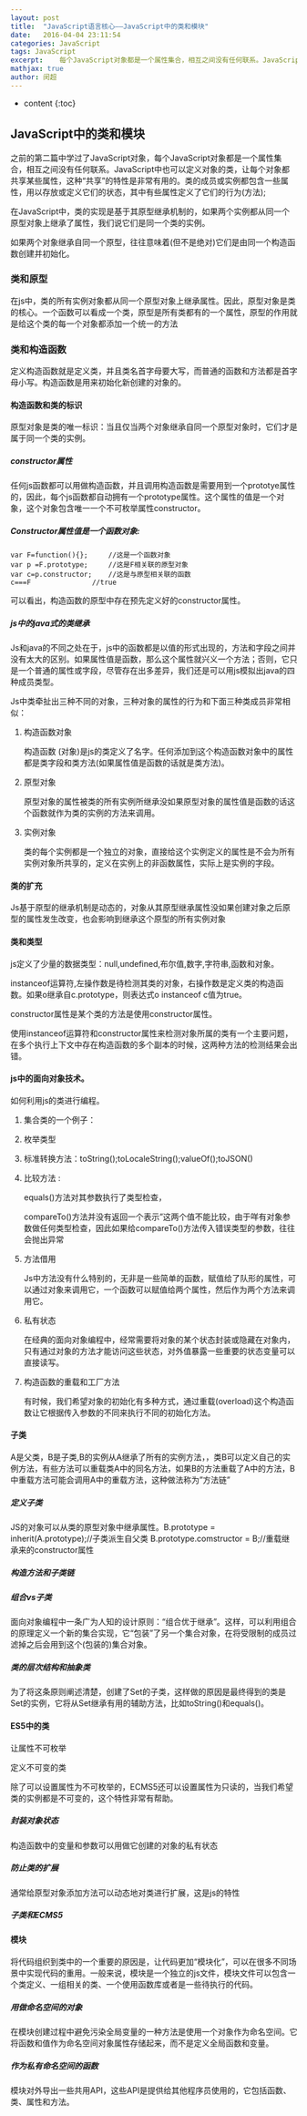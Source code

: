 ```yaml
---
layout: post
title:  "JavaScript语言核心——JavaScript中的类和模块"
date:   2016-04-04 23:11:54
categories: JavaScript
tags: JavaScript
excerpt:	每个JavaScript对象都是一个属性集合，相互之间没有任何联系。JavaScript中也可以定义对象的类，让每个对象都共享某些属性，这种“共享”的特性是非常有用的。类的成员或实例都包含一些属性，用以存放或定义它们的状态，其中有些属性定义了它们的行为(方法);在JavaScript中，类的实现是基于其原型继承机制的，如果两个实例都从同一个原型对象上继承了属性，我们说它们是同一个类的实例。
mathjax: true
author:	闵超
---
```

* content
{:toc}

##		JavaScript中的类和模块

之前的第二篇中学过了JavaScript对象，每个JavaScript对象都是一个属性集合，相互之间没有任何联系。JavaScript中也可以定义对象的类，让每个对象都共享某些属性，这种“共享”的特性是非常有用的。类的成员或实例都包含一些属性，用以存放或定义它们的状态，其中有些属性定义了它们的行为(方法);

在JavaScript中，类的实现是基于其原型继承机制的，如果两个实例都从同一个原型对象上继承了属性，我们说它们是同一个类的实例。

如果两个对象继承自同一个原型，往往意味着(但不是绝对)它们是由同一个构造函数创建并初始化。


###		类和原型

在js中，类的所有实例对象都从同一个原型对象上继承属性。因此，原型对象是类的核心。一个函数可以看成一个类，原型是所有类都有的一个属性，原型的作用就是给这个类的每一个对象都添加一个统一的方法


###		类和构造函数


定义构造函数就是定义类，并且类名首字母要大写，而普通的函数和方法都是首字母小写。构造函数是用来初始化新创建的对象的。

####	构造函数和类的标识

原型对象是类的唯一标识：当且仅当两个对象继承自同一个原型对象时，它们才是属于同一个类的实例。

#####	constructor属性
	
任何js函数都可以用做构造函数，并且调用构造函数是需要用到一个prototye属性的，因此，每个js函数都自动拥有一个prototype属性。这个属性的值是一个对象，这个对象包含唯一一个不可枚举属性constructor。

#####	Constructor属性值是一个函数对象:
	
	var F=function(){};		//这是一个函数对象
	var p =F.prototype;		//这是F相关联的原型对象
	var c=p.constructor;	//这是与原型相关联的函数
	c===F				//true
			
可以看出，构造函数的原型中存在预先定义好的constructor属性。

#####	js中的java式的类继承
			
Js和java的不同之处在于，js中的函数都是以值的形式出现的，方法和字段之间并没有太大的区别。如果属性值是函数，那么这个属性就兴义一个方法；否则，它只是一个普通的属性或字段，尽管存在出多差异，我们还是可以用js模拟出java的四种成员类型。

Js中类牵扯出三种不同的对象，三种对象的属性的行为和下面三种类成员非常相似：

1.	构造函数对象

	构造函数 (对象)是js的类定义了名字。任何添加到这个构造函数对象中的属性都是类字段和类方法(如果属性值是函数的话就是类方法)。

2.	原型对象

	原型对象的属性被类的所有实例所继承没如果原型对象的属性值是函数的话这个函数就作为类的实例的方法来调用。
3.	实例对象

	类的每个实例都是一个独立的对象，直接给这个实例定义的属性是不会为所有实例对象所共享的，定义在实例上的非函数属性，实际上是实例的字段。

####	类的扩充
	
Js基于原型的继承机制是动态的，对象从其原型继承属性没如果创建对象之后原型的属性发生改变，也会影响到继承这个原型的所有实例对象

####	类和类型
	
js定义了少量的数据类型：null,undefined,布尔值,数字,字符串,函数和对象。

instanceof运算符,左操作数是待检测其类的对象，右操作数是定义类的构造函数。如果o继承自c.prototype，则表达式o instanceof c值为true。

constructor属性是某个类的方法是使用constructor属性。

使用instanceof运算符和constructor属性来检测对象所属的类有一个主要问题，在多个执行上下文中存在构造函数的多个副本的时候，这两种方法的检测结果会出错。

####	js中的面向对象技术。

如何利用js的类进行编程。

1.	集合类的一个例子：

2.	枚举类型

3.	标准转换方法：toString();toLocaleString();valueOf();toJSON()

4.	比较方法	:

	equals()方法对其参数执行了类型检查，
	
	compareTo()方法并没有返回一个表示”这两个值不能比较，由于咩有对象参数做任何类型检查，因此如果给compareTo()方法传入错误类型的参数，往往会抛出异常

5.	方法借用
  
	Js中方法没有什么特别的，无非是一些简单的函数，赋值给了队形的属性，可以通过对象来调用它，一个函数可以赋值给两个属性，然后作为两个方法来调用它。

6.	私有状态

	在经典的面向对象编程中，经常需要将对象的某个状态封装或隐藏在对象内，只有通过对象的方法才能访问这些状态，对外值暴露一些重要的状态变量可以直接读写。

7.	构造函数的重载和工厂方法
 
	有时候，我们希望对象的初始化有多种方式，通过重载(overload)这个构造函数让它根据传入参数的不同来执行不同的初始化方法。

####	子类

A是父类，B是子类,B的实例从A继承了所有的实例方法，，类B可以定义自己的实例方法，有些方法可以重载类A中的同名方法，如果B的方法重载了A中的方法，B中重载方法可能会调用A中的重载方法，这种做法称为”方法链”

#####	定义子类

JS的对象可以从类的原型对象中继承属性。B.prototype = inherit(A.prototype);//子类派生自父类	B.prototype.comstructor = B;//重载继承来的constructor属性

#####	构造方法和子类链

#####	组合vs子类
	
面向对象编程中一条广为人知的设计原则：“组合优于继承”。这样，可以利用组合的原理定义一个新的集合实现，它“包装”了另一个集合对象，在将受限制的成员过滤掉之后会用到这个(包装的)集合对象。

#####	类的层次结构和抽象类
	
为了将这条原则阐述清楚，创建了Set的子类，这样做的原因是最终得到的类是Set的实例，它将从Set继承有用的辅助方法，比如toString()和equals()。

####	ES5中的类

让属性不可枚举

定义不可变的类
	
除了可以设置属性为不可枚举的，ECMS5还可以设置属性为只读的，当我们希望类的实例都是不可变的，这个特性非常有帮助。

#####	封装对象状态
	
构造函数中的变量和参数可以用做它创建的对象的私有状态

#####	防止类的扩展
	
通常给原型对象添加方法可以动态地对类进行扩展，这是js的特性

#####	子类和ECMS5

####	模块

将代码组织到类中的一个重要的原因是，让代码更加“模块化”，可以在很多不同场景中实现代码的重用。一般来说，模块是一个独立的js文件，模块文件可以包含一个类定义、一组相关的类、一个使用函数库或者是一些待执行的代码。

#####	用做命名空间的对象
	
在模块创建过程中避免污染全局变量的一种方法是使用一个对象作为命名空间。它将函数和值作为命名空间对象属性存储起来，而不是定义全局函数和变量。

#####	作为私有命名空间的函数
	
模块对外导出一些共用API，这些API是提供给其他程序员使用的，它包括函数、类、属性和方法。
